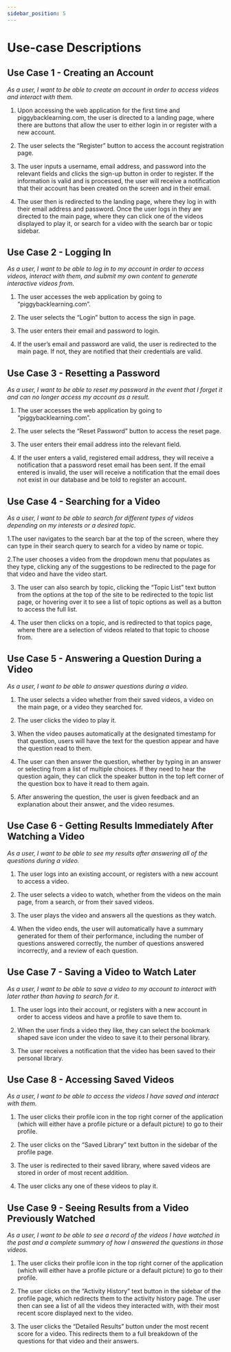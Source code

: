 ```yaml
---
sidebar_position: 5
---
```


# Use-case Descriptions

## Use Case 1 - Creating an Account
*As a user, I want to be able to create an account in order to access videos and interact with them.*

1. Upon accessing the web application for the first time and piggybacklearning.com, the user is directed to a landing page, where there are buttons that allow the user to either login in or register with a new account.

2. The user selects the “Register” button to access the account registration page.

3. The user inputs a username, email address, and password into the relevant fields and clicks the sign-up button in order to register. If the information is valid and is processed, the user will receive a notification that their account has been created on the screen and in their email.

4. The user then is redirected to the landing page, where they log in with their email address and password. Once the user logs in they are directed to the main page, where they can click one of the videos displayed to play it, or search for a video with the search bar or topic sidebar.

## Use Case 2 - Logging In
*As a user, I want to be able to log in to my account in order to access videos, interact with them, and submit my own content to generate interactive videos from.*

1. The user accesses the web application by going to “piggybacklearning.com”.

2. The user selects the “Login” button to access the sign in page.

3. The user enters their email and password to login.

4. If the user’s email and password are valid, the user is redirected to the main page. If not, they are notified that their credentials are valid.

## Use Case 3 - Resetting a Password
*As a user, I want to be able to reset my password in the event that I forget it and can no longer access my account as a result.*

1. The user accesses the web application by going to “piggybacklearning.com”.


2. The user selects the “Reset Password” button to access the reset page.

3. The user enters their email address into the relevant field.

4. If the user enters a valid, registered email address, they will receive a notification that a password reset email has been sent. If the email entered is invalid, the user will receive a notification that the email does not exist in our database and be told to register an account.

## Use Case 4 - Searching for a Video
*As a user, I want to be able to search for different types of videos depending on my interests or a desired topic.*

1.The user navigates to the search bar at the top of the screen, where they can type in their search query to search for a video by name or topic. 

2.The user chooses a video from the dropdown menu that populates as they type, clicking any of the suggestions to be redirected to the page for that video and have the video start.

3. The user can also search by topic, clicking the “Topic List” text button from the options at the top of the site to be redirected to the topic list page, or hovering over it to see a list of topic options as well as a button to access the full list.

4. The user then clicks on a topic, and is redirected to that topics page, where there are a selection of videos related to that topic to choose from.

## Use Case 5 - Answering a Question During a Video
*As a user, I want to be able to answer questions during a video.*

1. The user selects a video whether from their saved videos, a video on the main page, or a video they searched for.

2. The user clicks the video to play it.

3. When the video pauses automatically at the designated timestamp for that question, users will have the text for the question appear and have the question read to them.

4. The user can then answer the question, whether by typing in an answer or selecting from a list of multiple choices. If they need to hear the question again, they can click the speaker button in the top left corner of the question box to have it read to them again.

5. After answering the question, the user is given feedback and an explanation about their answer, and the video resumes.

## Use Case 6 - Getting Results Immediately After Watching a Video
*As a user, I want to be able to see my results after answering all of the questions during a video.*

1. The user logs into an existing account, or registers with a new account to access a video.

2. The user selects a video to watch, whether from the videos on the main page, from a search, or from their saved videos.

3. The user plays the video and answers all the questions as they watch.

4. When the video ends, the user will automatically have a summary generated for them of their performance, including the number of questions answered correctly, the number of questions answered incorrectly, and a review of each question.

## Use Case 7 - Saving a Video to Watch Later
*As a user, I want to be able to save a video to my account to interact with later rather than having to search for it.*

1. The user logs into their account, or registers with a new account in order to access videos and have a profile to save them to.

2. When the user finds a video they like, they can select the bookmark shaped save icon under the video to save it to their personal library.

3. The user receives a notification that the video has been saved to their personal library.

## Use Case 8 - Accessing Saved Videos
*As a user, I want to be able to access the videos I have saved and interact with them.*

1. The user clicks their profile icon in the top right corner of the application (which will either have a profile picture or a default picture) to go to their profile.

2. The user clicks on the “Saved Library” text button in the sidebar of the profile page.

3. The user is redirected to their saved library, where saved videos are stored in order of most recent addition. 

4. The user clicks any one of these videos to play it.

## Use Case 9 - Seeing Results from a Video Previously Watched
*As a user, I want to be able to see a record of the videos I have watched in the past and a complete summary of how I answered the questions in those videos.*

1. The user clicks their profile icon in the top right corner of the application (which will either have a profile picture or a default picture) to go to their profile.

2. The user clicks on the “Activity History” text button in the sidebar of the profile page, which redirects them to the activity history page. The user then can see a list of all the videos they interacted with, with their most recent score displayed next to the video. 

3. The user clicks the “Detailed Results” button under the most recent score for a video. This redirects them to a full breakdown of the questions for that video and their answers.
